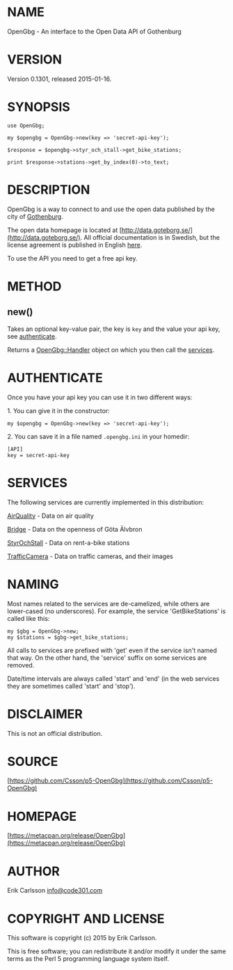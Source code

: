# NAME

OpenGbg - An interface to the Open Data API of Gothenburg

# VERSION

Version 0.1301, released 2015-01-16.

# SYNOPSIS

    use OpenGbg;

    my $opengbg = OpenGbg->new(key => 'secret-api-key');

    $response = $opengbg->styr_och_stall->get_bike_stations;

    print $response->stations->get_by_index(0)->to_text;

# DESCRIPTION

OpenGbg is a way to connect to and use the open data published by the city of [Gothenburg](https://en.wikipedia.org/wiki/Gothenburg).

The open data homepage is located at [http://data.goteborg.se/](http://data.goteborg.se/). All official documentation is in Swedish, but the license agreement is published
in English [here](https://gbgdata.wordpress.com/goopen/).

To use the API you need to get a free api key.

# METHOD

## new()

Takes an optional key-value pair, the key is `key` and the value your api key, see [authenticate](#authenticate).

Returns a [OpenGbg::Handler](https://metacpan.org/pod/OpenGbg::Handler) object on which you then call the [services](#services).

# AUTHENTICATE

Once you have your api key you can use it in two different ways:

1\. You can give it in the constructor:

    my $opengbg = OpenGbg->new(key => 'secret-api-key');

2\. You can save it in a file named `.opengbg.ini` in your homedir:

    [API]
    key = secret-api-key

# SERVICES

The following services are currently implemented in this distribution:

[AirQuality](https://metacpan.org/pod/OpenGbg::Service::AirQuality) - Data on air quality

[Bridge](https://metacpan.org/pod/OpenGbg::Service::Bridge) - Data on the openness of Göta Älvbron

[StyrOchStall](https://metacpan.org/pod/OpenGbg::Service::StyrOchStall) - Data on rent-a-bike stations

[TrafficCamera](https://metacpan.org/pod/OpenGbg::Service::TrafficCamera) - Data on traffic cameras, and their images

# NAMING

Most names related to the services are de-camelized, while others are lower-cased (no underscores). For example, the service 'GetBikeStations' is called like this:

    my $gbg = OpenGbg->new;
    my $stations = $gbg->get_bike_stations;

All calls to services are prefixed with 'get' even if the service isn't named that way. On the other hand, the 'service' suffix on some services are removed.

Date/time intervals are always called 'start' and 'end' (in the web services they are sometimes called 'start' and 'stop').

# DISCLAIMER

This is not an official distribution.

# SOURCE

[https://github.com/Csson/p5-OpenGbg](https://github.com/Csson/p5-OpenGbg)

# HOMEPAGE

[https://metacpan.org/release/OpenGbg](https://metacpan.org/release/OpenGbg)

# AUTHOR

Erik Carlsson <info@code301.com>

# COPYRIGHT AND LICENSE

This software is copyright (c) 2015 by Erik Carlsson.

This is free software; you can redistribute it and/or modify it under
the same terms as the Perl 5 programming language system itself.
